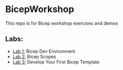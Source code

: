 # BicepWorkshop
This repo is for Bicep workshop exercises and demos
## Labs:
- [Lab 1:](./Labs/Lab1) Bicep Dev Environment
- [Lab 2:](./Labs/Lab2) Bicep Scopes
- [Lab 3:](./Labs/Lab3) Develop Your First Bicep Template
